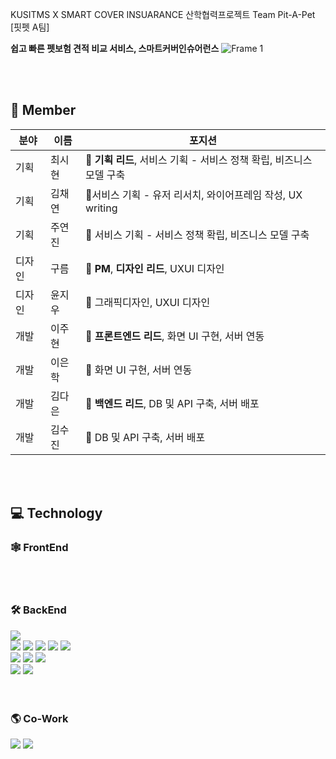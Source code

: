 KUSITMS   X   SMART COVER INSUARANCE 산학협력프로젝트
Team Pit-A-Pet [핏펫 A팀]

**쉽고 빠른 펫보험 견적 비교 서비스, 스마트커버인슈어런스**
![Frame 1](https://github.com/user-attachments/assets/1f06c382-c2ca-4ac7-abcf-20e617b059d7)


<br><br>

## 👥 Member
| **분야** | **이름** | **포지션** |
| --- | --- | --- |
| 기획 | 최시현 | 🐶 **기획 리드**, 서비스 기획 - 서비스 정책 확립, 비즈니스 모델 구축 |
| 기획 | 김채연 | 🐶서비스 기획 - 유저 리서치, 와이어프레임 작성, UX writing |
| 기획 | 주연진 | 🐶 서비스 기획 - 서비스 정책 확립, 비즈니스 모델 구축 |
| 디자인 | 구름 | 🐶 **PM**, **디자인 리드**, UXUI 디자인 |
| 디자인 | 윤지우 | 🐶 그래픽디자인, UXUI 디자인 |
| 개발 | 이주현 | 🐶 **프론트엔드 리드**, 화면 UI 구현, 서버 연동 |
| 개발 | 이은학 | 🐶 화면 UI 구현, 서버 연동 |
| 개발 | 김다은 | 🐶 **백엔드 리드**, DB 및 API 구축, 서버 배포 |
| 개발 | 김수진 | 🐶 DB 및 API 구축, 서버 배포 |

<br><br>


## 💻 Technology

### 🕸️ FrontEnd

<br><br>

### 🛠️ BackEnd
<img src="https://img.shields.io/badge/Java-007396?style=flat&logo=Java&logoColor=white" /> <br>
<img src="https://img.shields.io/badge/Spring Boot-6DB33F?style=flat&logo=SpringBoot&logoColor=white" /> 
<img src="https://img.shields.io/badge/Rest Docs-6DB33F?style=flat&logo=Spring&logoColor=white" /> 
<img src="https://img.shields.io/badge/Spring Data JPA-6DB33F?style=flat&logo=Spring&logoColor=white" /> 
<img src="https://img.shields.io/badge/Spring Security-6DB33F?style=flat&logo=SpringSecurity&logoColor=white" /> 
<img src="https://img.shields.io/badge/Gradle-02303A?style=flat&logo=Gradle&logoColor=white" />   <br>
<img src="https://img.shields.io/badge/AmazonEC2-FF9900?style=flat&logo=AmazonEC2&logoColor=white" /> 
<img src="https://img.shields.io/badge/AmazonRDS-527FFF?style=flat&logo=AmazonRDS&logoColor=white" /> 
<img src="https://img.shields.io/badge/MySQL-4479A1?style=flat&logo=MySQL&logoColor=white" /> <br>
<img src="https://img.shields.io/badge/Docker-2496ED?style=flat&logo=Docker&logoColor=white" /> 
<img src="https://img.shields.io/badge/GithubActions-2088FF?style=flat&logo=GithubActions&logoColor=white" />  
<br><br>

### 🌎 Co-Work
<img src="https://img.shields.io/badge/GitHub-181717?style=flat&logo=GitHub&logoColor=white" /> <img src="https://img.shields.io/badge/Notion-000000?style=flat&logo=Notion&logoColor=white" />




